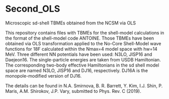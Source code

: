 # Second_OLS
Microscopic sd-shell TBMEs obtained from the NCSM via OLS

This repository contains files with TBMEs for the shell-model calculations in the format of the shell-model code ANTOINE.
Those TBMEs have been obtained via OLS transformation applied to the No-Core Shell-Model wave functions for 18F calculated
within the Nmax=4 model space with hw=14 MeV. Three different NN potentials have been used: N3LO, JISP16 and Daejeon16.
The single-particle energies are taken from USDB Hamiltonian.
The corresponding two-body effective Hamiltonians in the sd shell model space are named N3LO, JISP16 and DJ16, respectively.
DJ16A is the monopole-modified version of DJ16.

The details can be found in
N.A. Smirnova, B. R. Barrett, Y. Kim, I.J. Shin, P. Maris, A.M. Shirokov, J.P. Vary, submitted to Phys. Rev. C (2019).
